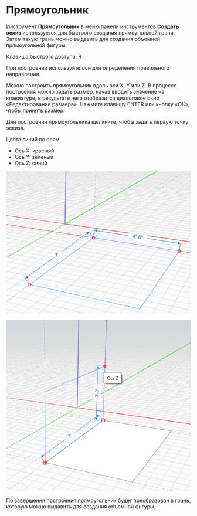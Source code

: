 # Прямоугольник

Инструмент **Прямоугольник** в меню панели инструментов **Создать эскиз** используется для быстрого создания прямоугольной грани. Затем такую грань можно выдавить для создания объемной прямоугольной фигуры.

Клавиша быстрого доступа: R

При построении используйте оси для определения правильного направления.

Можно построить прямоугольник вдоль оси X, Y или Z. В процессе построения можно задать размер, начав вводить значение на клавиатуре, в результате чего отобразится диалоговое окно «Редактирование размера». Нажмите клавишу ENTER или кнопку «ОК», чтобы принять размер.

Для построения прямоугольника щелкните, чтобы задать первую точку эскиза.

Цвета линий по осям

* Ось X: красный
* Ось Y: зеленый
* Ось Z: синий

![](../.gitbook/assets/rectangle1.png)

![](../.gitbook/assets/rectangle2.png)

По завершении построения прямоугольник будет преобразован в грань, которую можно выдавить для создания объемной фигуры.


